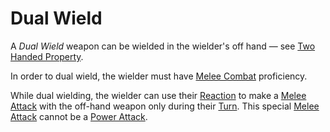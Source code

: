 # Dual Wield

A *Dual Wield* weapon can be wielded in the wielder's off hand — see [Two Handed Property](Two%20Handed%20Property.md).

In order to dual wield, the wielder must have [Melee Combat](../../Player%20Characters/Skills/Primary%20Skills/Melee%20Combat.md) proficiency.

While dual wielding, the wielder can use their [Reaction](../../Game%20Procedures/Combat/Reaction.md) to make a [Melee Attack](../../Game%20Procedures/Combat/Melee%20Attack.md) with the off-hand weapon only during their [Turn](../../Game%20Procedures/Core%20Procedures/Turn.md). This special [Melee Attack](../../Game%20Procedures/Combat/Melee%20Attack.md) cannot be a [Power Attack](../../Player%20Characters/Skills/Power%20Attack.md).
